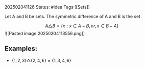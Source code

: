 202502041126
Status: #idea
Tags:[[Sets]]

Let A and B be sets. The symmetric difference of A and B is the set

$$
A \triangle B=\{ x:x\in A-B,or,x\in B-A \}
$$
![[Pasted image 20250204113556.png]] 
## Examples:
- $\{ 1,2,3 \} \triangle \{ 2,4,6 \}=\{ 1,3,4,6 \}$